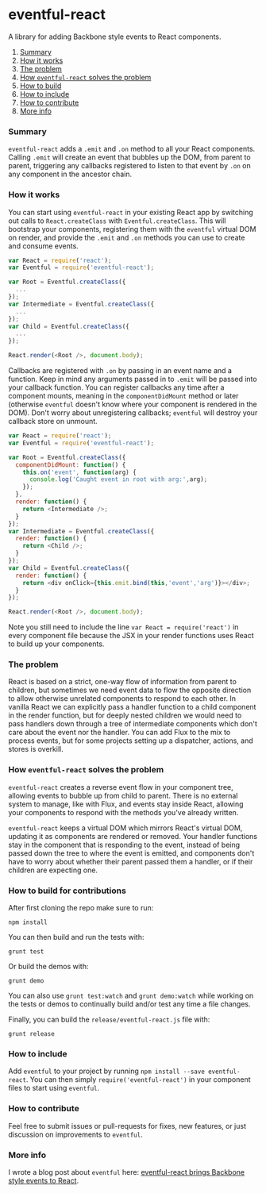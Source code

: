 # eventful-react

A library for adding Backbone style events to React components.

1. [Summary](#summary)
2. [How it works](#how-it-works)
3. [The problem](#the-problem)
4. [How `eventful-react` solves the problem](#how-eventful-react-solves-the-problem)
5. [How to build](#how-to-build)
6. [How to include](#how-to-include)
7. [How to contribute](#how-to-contribute)
8. [More info](#more-info)

### Summary

`eventful-react` adds a `.emit` and `.on` method to all your React components. Calling `.emit` will create an event that bubbles up the DOM, from parent to parent, triggering any callbacks registered to listen to that event by `.on` on any component in the ancestor chain.

### How it works

You can start using `eventful-react` in your existing React app by switching out calls to `React.createClass` with `Eventful.createClass`. This will bootstrap your components, registering them with the `eventful` virtual DOM on render, and provide the `.emit` and `.on` methods you can use to create and consume events.

```js
var React = require('react');
var Eventful = require('eventful-react');

var Root = Eventful.createClass({
  ...
});
var Intermediate = Eventful.createClass({
  ...
});
var Child = Eventful.createClass({
  ...
});

React.render(<Root />, document.body);
```

Callbacks are registered with `.on` by passing in an event name and a function. Keep in mind any arguments passed in to `.emit` will be passed into your callback function. You can register callbacks any time after a component mounts, meaning in the `componentDidMount` method or later (otherwise `eventful` doesn't know where your component is rendered in the DOM). Don't worry about unregistering callbacks; `eventful` will destroy your callback store on unmount.

```js
var React = require('react');
var Eventful = require('eventful-react');

var Root = Eventful.createClass({
  componentDidMount: function() {
    this.on('event', function(arg) {
      console.log('Caught event in root with arg:',arg);
    });
  },
  render: function() {
    return <Intermediate />;
  }
});
var Intermediate = Eventful.createClass({
  render: function() {
    return <Child />;
  }
});
var Child = Eventful.createClass({
  render: function() {
    return <div onClick={this.emit.bind(this,'event','arg')}></div>;
  }
});

React.render(<Root />, document.body);
```

Note you still need to include the line `var React = require('react')` in every component file because the JSX in your render functions uses React to build up your components.

### The problem

React is based on a strict, one-way flow of information from parent to children, but sometimes we need event data to flow the opposite direction to allow otherwise unrelated components to respond to each other. In vanilla React we can explicitly pass a handler function to a child component in the render function, but for deeply nested children we would need to pass handlers down through a tree of intermediate components which don't care about the event nor the handler. You can add Flux to the mix to process events, but for some projects setting up a dispatcher, actions, and stores is overkill.

### How `eventful-react` solves the problem

`eventful-react` creates a reverse event flow in your component tree, allowing events to bubble up from child to parent. There is no external system to manage, like with Flux, and events stay inside React, allowing your components to respond with the methods you've already written.

`eventful-react` keeps a virtual DOM which mirrors React's virtual DOM, updating it as components are rendered or removed. Your handler functions stay in the component that is responding to the event, instead of being passed down the tree to where the event is emitted, and components don't have to worry about whether their parent passed them a handler, or if their children are expecting one.

### How to build for contributions

After first cloning the repo make sure to run:

```
npm install
```

You can then build and run the tests with:

```
grunt test
```

Or build the demos with:

```
grunt demo
```

You can also use `grunt test:watch` and `grunt demo:watch` while working on the tests or demos to continually build and/or test any time a file changes.

Finally, you can build the `release/eventful-react.js` file with:

```
grunt release
```

### How to include

Add `eventful` to your project by running `npm install --save eventful-react`. You can then simply `require('eventful-react')` in your component files to start using `eventful`.

### How to contribute

Feel free to submit issues or pull-requests for fixes, new features, or just discussion on improvements to `eventful`.

### More info

I wrote a blog post about `eventful` here: [eventful-react brings Backbone style events to React](http://therealest.github.io/eventful-react-brings-backbone-style-events-to-react/).

